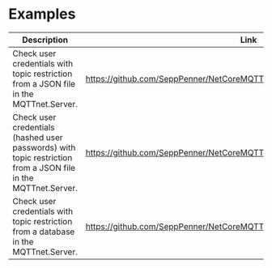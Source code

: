 # Examples

|Description|Link|
|-|-|
|Check user credentials with topic restriction from a JSON file in the MQTTnet.Server.|https://github.com/SeppPenner/NetCoreMQTTExampleJsonConfig|
|Check user credentials (hashed user passwords) with topic restriction from a JSON file in the MQTTnet.Server.|https://github.com/SeppPenner/NetCoreMQTTExampleJsonConfigHashedPasswords|
|Check user credentials with topic restriction from a database in the MQTTnet.Server.|https://github.com/SeppPenner/NetCoreMQTTExampleIdentityConfig|

